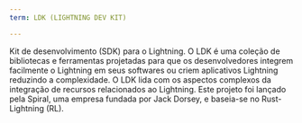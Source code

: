 ```yaml
---
term: LDK (LIGHTNING DEV KIT)

---
```

Kit de desenvolvimento (SDK) para o Lightning. O LDK é uma coleção de bibliotecas e ferramentas projetadas para que os desenvolvedores integrem facilmente o Lightning em seus softwares ou criem aplicativos Lightning reduzindo a complexidade. O LDK lida com os aspectos complexos da integração de recursos relacionados ao Lightning. Este projeto foi lançado pela Spiral, uma empresa fundada por Jack Dorsey, e baseia-se no Rust-Lightning (RL).